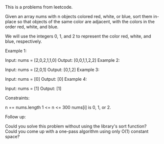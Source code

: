This is a problems from leetcode.

Given an array nums with n objects colored red, white, or blue, sort them in-place so that objects of the same color are adjacent, with the colors in the order red, white, and blue.

We will use the integers 0, 1, and 2 to represent the color red, white, and blue, respectively.

 

Example 1:

Input: nums = [2,0,2,1,1,0]
Output: [0,0,1,1,2,2]
Example 2:

Input: nums = [2,0,1]
Output: [0,1,2]
Example 3:

Input: nums = [0]
Output: [0]
Example 4:

Input: nums = [1]
Output: [1]
 

Constraints:

n == nums.length
1 <= n <= 300
nums[i] is 0, 1, or 2.
 

Follow up:

Could you solve this problem without using the library's sort function?
Could you come up with a one-pass algorithm using only O(1) constant space?